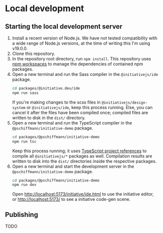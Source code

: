 # Local development

## Starting the local development server

1.  Install a recent version of Node.js.
    We have not tested compatibility with a wide range of Node.js versions, at the time of writing this I'm using v19.0.0.
2.  Clone this repository.
3.  In the repository root directory, run `npm install`.
    This repository uses [npm workspaces](https://docs.npmjs.com/cli/v9/using-npm/workspaces) to manage the dependencies of contained npm packages.
4.  Open a new terminal and run the Sass compiler in the `@initiativejs/ide` package.
    ```bash
    cd packages/@initiative.dev/ide
    npm run sass
    ```
    If you're making changes to the scss files in `@initiativejs/design-system` or `@initiativejs/ide`, keep this process running.
    Else, you can cancel it after the files have been compiled once; compiled files are written to disk in the `dist/` directory.
5.  Open a new terminal and run the TypeScript compiler in the `@pschiffmann/initiative-demo` package.
    ```bash
    cd packages/@pschiffmann/initiative-demo
    npm run tsc
    ```
    Keep this process running; it uses [TypeScript project references](https://www.typescriptlang.org/docs/handbook/project-references.html) to compile all `@initiativejs/*` packages as well.
    Compilation results are written to disk into the `dist/` directories inside the respective packages.
6.  Open a new terminal and start the development server in the `@pschiffmann/initiative-demo` package.
    ```bash
    cd packages/@pschiffmann/initiative-demo
    npm run dev
    ```
    Open [http://localhost:5173/initiative/ide.html]() to use the initiative editor, or [http://localhost:5173/]() to see a initiative code-gen scene.

## Publishing

TODO
